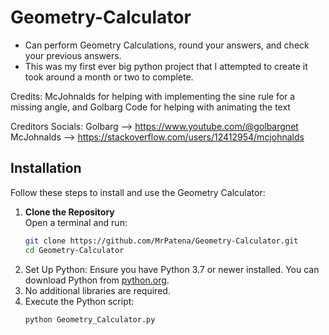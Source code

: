 # Geometry-Calculator
- Can perform Geometry Calculations, round your answers, and check your previous answers.
- This was my first ever big python project that I attempted to create it took around a month or two to complete.

Credits: McJohnalds for helping with implementing the sine rule for a missing angle, and Golbarg Code for helping with animating the text 

Creditors Socials:
Golbarg --> https://www.youtube.com/@golbargnet
McJohnalds --> https://stackoverflow.com/users/12412954/mcjohnalds

## Installation

Follow these steps to install and use the Geometry Calculator:

1. **Clone the Repository**  
   Open a terminal and run:
   ```bash
   git clone https://github.com/MrPatena/Geometry-Calculator.git
   cd Geometry-Calculator

2. Set Up Python: Ensure you have Python 3.7 or newer installed. You can download Python from [python.org](https://www.python.org/).
3. No additional libraries are required.
4. Execute the Python script:
   ```bash
   python Geometry_Calculator.py
